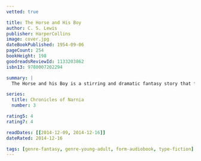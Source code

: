 ```yaml
---
vetted: true

title: The Horse and His Boy
author: C. S. Lewis
publisher: HarperCollins
image: cover.jpg
dateBookPublished: 1954-09-06
pageCount: 254
bookHeight: 198
goodreadsReviewId: 1133203862
isbn13: 9780007202294

summary: |
  The Horse and his Boy is a stirring and dramatic fantasy story that finds a young boy named Shasta on the run from his homeland with the talking horse, Bree. When the pair discover a deadly plot by the Calormen people to conquer the land of Narnia, the race is on to warn the inhabitants of the impending danger and to rescue them all from certain death.

series:
  title: Chronicles of Narnia
  number: 3

rating5: 4
rating7: 4

readDates: [[2014-12-09, 2014-12-16]]
dateRated: 2014-12-16

tags: [genre-fantasy, genre-young-adult, form-audiobook, type-fiction]
---
```

